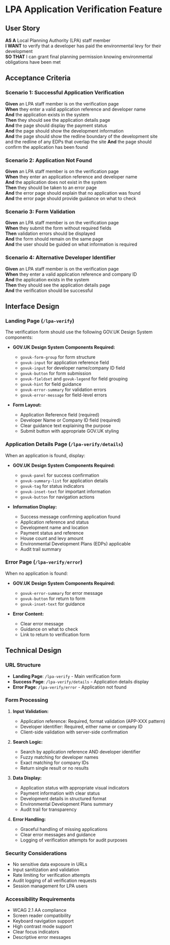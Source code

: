 # LPA Application Verification Feature

## User Story

**AS A** Local Planning Authority (LPA) staff member  
**I WANT** to verify that a developer has paid the environmental levy for their development  
**SO THAT** I can grant final planning permission knowing environmental obligations have been met

## Acceptance Criteria

### Scenario 1: Successful Application Verification

**Given** an LPA staff member is on the verification page  
**When** they enter a valid application reference and developer name  
**And** the application exists in the system  
**Then** they should see the application details page  
**And** the page should display the payment status  
**And** the page should show the development information  
**And** the page should show the redline boundary of the development site and the redline of any EDPs that overlap the site
**And** the page should confirm the application has been found

### Scenario 2: Application Not Found

**Given** an LPA staff member is on the verification page  
**When** they enter an application reference and developer name  
**And** the application does not exist in the system  
**Then** they should be taken to an error page  
**And** the error page should explain that no application was found  
**And** the error page should provide guidance on what to check

### Scenario 3: Form Validation

**Given** an LPA staff member is on the verification page  
**When** they submit the form without required fields  
**Then** validation errors should be displayed  
**And** the form should remain on the same page  
**And** the user should be guided on what information is required

### Scenario 4: Alternative Developer Identifier

**Given** an LPA staff member is on the verification page  
**When** they enter a valid application reference and company ID  
**And** the application exists in the system  
**Then** they should see the application details page  
**And** the verification should be successful

## Interface Design

### Landing Page (`/lpa-verify`)

The verification form should use the following GOV.UK Design System components:

- **GOV.UK Design System Components Required:**
  - `govuk-form-group` for form structure
  - `govuk-input` for application reference field
  - `govuk-input` for developer name/company ID field
  - `govuk-button` for form submission
  - `govuk-fieldset` and `govuk-legend` for field grouping
  - `govuk-hint` for field guidance
  - `govuk-error-summary` for validation errors
  - `govuk-error-message` for field-level errors

- **Form Layout:**
  - Application Reference field (required)
  - Developer Name or Company ID field (required)
  - Clear guidance text explaining the purpose
  - Submit button with appropriate GOV.UK styling

### Application Details Page (`/lpa-verify/details`)

When an application is found, display:

- **GOV.UK Design System Components Required:**
  - `govuk-panel` for success confirmation
  - `govuk-summary-list` for application details
  - `govuk-tag` for status indicators
  - `govuk-inset-text` for important information
  - `govuk-button` for navigation actions

- **Information Display:**
  - Success message confirming application found
  - Application reference and status
  - Development name and location
  - Payment status and reference
  - House count and levy amount
  - Environmental Development Plans (EDPs) applicable
  - Audit trail summary

### Error Page (`/lpa-verify/error`)

When no application is found:

- **GOV.UK Design System Components Required:**
  - `govuk-error-summary` for error message
  - `govuk-button` for return to form
  - `govuk-inset-text` for guidance

- **Error Content:**
  - Clear error message
  - Guidance on what to check
  - Link to return to verification form

## Technical Design

### URL Structure

- **Landing Page**: `/lpa-verify` - Main verification form
- **Success Page**: `/lpa-verify/details` - Application details display
- **Error Page**: `/lpa-verify/error` - Application not found

### Form Processing

1. **Input Validation:**
   - Application reference: Required, format validation (APP-XXX pattern)
   - Developer identifier: Required, either name or company ID
   - Client-side validation with server-side confirmation

2. **Search Logic:**
   - Search by application reference AND developer identifier
   - Fuzzy matching for developer names
   - Exact matching for company IDs
   - Return single result or no results

3. **Data Display:**
   - Application status with appropriate visual indicators
   - Payment information with clear status
   - Development details in structured format
   - Environmental Development Plans summary
   - Audit trail for transparency

4. **Error Handling:**
   - Graceful handling of missing applications
   - Clear error messages and guidance
   - Logging of verification attempts for audit purposes

### Security Considerations

- No sensitive data exposure in URLs
- Input sanitization and validation
- Rate limiting for verification attempts
- Audit logging of all verification requests
- Session management for LPA users

### Accessibility Requirements

- WCAG 2.1 AA compliance
- Screen reader compatibility
- Keyboard navigation support
- High contrast mode support
- Clear focus indicators
- Descriptive error messages
